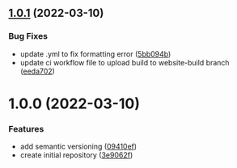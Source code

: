 ## [1.0.1](https://github.com/mathematicks/frontend/compare/v1.0.0...v1.0.1) (2022-03-10)


### Bug Fixes

* update .yml to fix formatting error ([5bb094b](https://github.com/mathematicks/frontend/commit/5bb094b63a757e1bfaece3dd3bb47d207b90e13d))
* update ci workflow file to upload build to website-build branch ([eeda702](https://github.com/mathematicks/frontend/commit/eeda7025125508ffdefb290be009974228ac9971))

# 1.0.0 (2022-03-10)


### Features

* add semantic versioning ([09410ef](https://github.com/mathematicks/frontend/commit/09410ef18bdf5c21023b6df3ff5d1c268f3a4f9c))
* create initial repository ([3e9062f](https://github.com/mathematicks/frontend/commit/3e9062f6289af5ba3aa2918f28d29579864b24dc))
